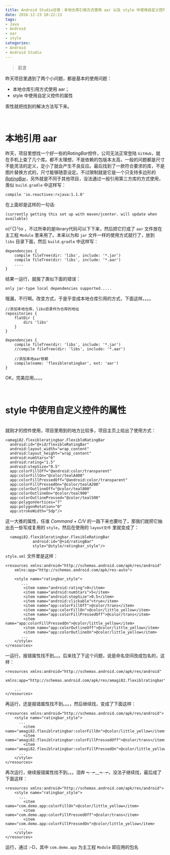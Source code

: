 ```yaml
---
title: Android Studio日常：本地仓库引用方式使用 aar 以及 style 中使用自定义控件属性
date: 2016-12-23 10:22:13
tags:
- Java
- Android
- aar
- style
categories:
- Android
- Android Studio
---
```


> 前言 

昨天项目里遇到了两个小问题，都是基本的使用问题：
- 本地仓库引用方式使用 aar；
- style 中使用自定义控件的属性

索性就把找到的解决方法写下来。


<!--- more --->
<br>

# 本地引用 aar
昨天，项目里想找一个好一些的*RatingBar*控件，公司无法正常登陆 `GitHub`，就在手机上查了几个库。都不太理想，不是依赖的包版本太高，一般的问题都是尺寸不能灵活的定义，定小了就会产生不良反应。最后找到了一款符合要求的库，不是图片替换方式的，尺寸能够随意设定。不过限制就是它是一个只支持多边形的 [*RatingBar*](https://github.com/Amagi82/FlexibleRatingBar)，另外就是不同于其他项目，没法通过一般引用第三方库的方式使用，类似 `build.gradle` 中这样写：

```
compile 'io.reactivex:rxjava:1.1.0'
```

在上面却是这样的一句话:

```
(currently getting this set up with maven/jcenter. will update when available)
```

o(╯□╰)o ，不过所幸的是library代码可以下下来，然后把它打成了 `aar` 文件放在主工程 `Module` 里来用了。本来以为和 `jar` 文件一样的使用方式就行了，放到 `libs` 目录下面，然后 `build.gradle` 中这样写：

```
dependencies {
    compile fileTree(dir: 'libs', include: '*.jar')
    compile fileTree(dir: 'libs', include: '*.aar')
	....
}
```
结果一运行，就报了类似下面的错误：

```
only jar-type local dependencies supported.....
```

哦漏，不行啊。改变方式，于是乎变成本地仓库引用的方式，下面这样。。。。

```
//添加本地仓库，libs目录作为仓库的地址
repositories {
    flatDir {
        dirs 'libs'
    }
}

dependencies {
    compile fileTree(dir: 'libs', include: '*.jar')
    //compile fileTree(dir: 'libs', include: '*.aar')

    //添加本地aar依赖
    compile(name: 'flexibleratingbar', ext: 'aar')
}
```

OK，完美应用。。。。

<br>


# style 中使用自定义控件的属性

<br>
就刚才的控件使用，项目里用到的地方比较多，项目主页上给出了使用方式：

```
<amagi82.flexibleratingbar.FlexibleRatingBar
  android:id="@+id/flexibleRatingBar"
  android:layout_width="wrap_content"
  android:layout_height="wrap_content"
  android:numStars="6"
  android:rating="1.5"
  android:stepSize="0.5"
  app:colorFillOff="@android:color/transparent"
  app:colorFillOn="@color/tealA400"
  app:colorFillPressedOff="@android:color/transparent"
  app:colorFillPressedOn="@color/tealA200"
  app:colorOutlineOff="@color/teal800"
  app:colorOutlineOn="@color/teal900"
  app:colorOutlinePressed="@color/teal500"
  app:polygonVertices="7"
  app:polygonRotation="0"
  app:strokeWidth="5dp"/>
```

这一大推的属性，任谁 *Command + C/V* 的一路下来也要吐了，那我们就把它抽出去一些写成复用的 `style`，然后在使用的 `layout文件` 里就变成了：

```
  <amagi82.flexibleratingbar.FlexibleRatingBar
            android:id="@+id/ratingBar"
            style="@style/ratingbar_style"/>
```

`style.xml` 文件里是这样：

```
<resources xmlns:android="http://schemas.android.com/apk/res/android"
	xmlns:app="http://schemas.android.com/apk/res-auto">
	
	<style name="ratingbar_style">
       ...
        <item name="android:rating">0</item>
        <item name="android:numStars">5</item>
        <item name="android:stepSize">0.5</item>
        <item name="android:clickable">true</item>
        <item name="app:colorFillOff">@color/trans</item>
        <item name="app:colorFillOn">@color/little_yellow</item>
        <item name="app:colorFillPressedOff">@color/trans</item>
        <item name="app:colorFillPressedOn">@color/little_yellow</item>
        <item name="app:colorOutlineOff">@color/little_yellow</item>
        <item name="app:colorOutlineOn">@color/little_yellow</item>
       ...
	</style>
</resources>
```

一运行，报错属性找不到。。。后来找了下这个问题，说是命名空间改成包名的，这样：

```
<resources xmlns:android="http://schemas.android.com/apk/res/android"
	xmlns:app="http://schemas.android.com/apk/res/amagi82.flexiblratingbar">
	
	...
</resources>
```

再运行，还是报错属性找不到。。。，然后继续找，变成了下面这样：


```
<resources xmlns:android="http://schemas.android.com/apk/res/android">
	<style name="ratingbar_style">
      ...
        <item name="amagi82.flexiblratingbar:colorFillOn">@color/little_yellow</item>
        <item name="amagi82.flexiblratingbar:colorFillPressedOff">@color/trans</item>
        <item name="amagi82.flexiblratingbar:colorFillPressedOn">@color/little_yellow</item>
      ...
	</style>
</resources>
```

再次运行，继续报错属性找不到。。。泪奔 ┭┮﹏┭┮，没法子继续找，最后成了下面这样：

```
<resources xmlns:android="http://schemas.android.com/apk/res/android">
	<style name="ratingbar_style">
      ...
        <item name="com.demo.app:colorFillOn">@color/little_yellow</item>
        <item name="com.demo.app:colorFillPressedOff">@color/trans</item>
        <item name="com.demo.app:colorFillPressedOn">@color/little_yellow</item>
      ...
	</style>
</resources>
```

运行，通过 :-D，其中 `com.demo.app` 为主工程 `Module` 即应用的包名

